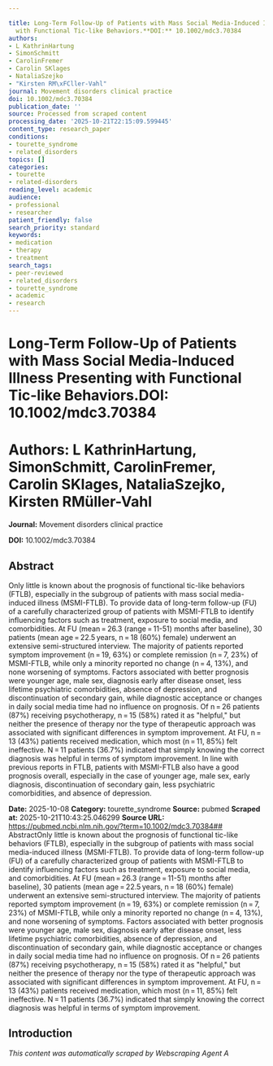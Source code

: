 ```yaml
---

title: Long-Term Follow-Up of Patients with Mass Social Media-Induced Illness Presenting
  with Functional Tic-like Behaviors.**DOI:** 10.1002/mdc3.70384
authors:
- L KathrinHartung
- SimonSchmitt
- CarolinFremer
- Carolin SKlages
- NataliaSzejko
- "Kirsten RM\xFCller-Vahl"
journal: Movement disorders clinical practice
doi: 10.1002/mdc3.70384
publication_date: ''
source: Processed from scraped content
processing_date: '2025-10-21T22:15:09.599445'
content_type: research_paper
conditions:
- tourette_syndrome
- related_disorders
topics: []
categories:
- tourette
- related-disorders
reading_level: academic
audience:
- professional
- researcher
patient_friendly: false
search_priority: standard
keywords:
- medication
- therapy
- treatment
search_tags:
- peer-reviewed
- related_disorders
- tourette_syndrome
- academic
- research
---
```




# Long-Term Follow-Up of Patients with Mass Social Media-Induced Illness Presenting with Functional Tic-like Behaviors.**DOI:** 10.1002/mdc3.70384

# **Authors:** L KathrinHartung, SimonSchmitt, CarolinFremer, Carolin SKlages, NataliaSzejko, Kirsten RMüller-Vahl

**Journal:** Movement disorders clinical practice

**DOI:** 10.1002/mdc3.70384

## Abstract

Only little is known about the prognosis of functional tic-like behaviors (FTLB), especially in the subgroup of patients with mass social media-induced illness (MSMI-FTLB).
To provide data of long-term follow-up (FU) of a carefully characterized group of patients with MSMI-FTLB to identify influencing factors such as treatment, exposure to social media, and comorbidities.
At FU (mean = 26.3 (range = 11-51) months after baseline), 30 patients (mean age = 22.5 years, n = 18 (60%) female) underwent an extensive semi-structured interview.
The majority of patients reported symptom improvement (n = 19, 63%) or complete remission (n = 7, 23%) of MSMI-FTLB, while only a minority reported no change (n = 4, 13%), and none worsening of symptoms. Factors associated with better prognosis were younger age, male sex, diagnosis early after disease onset, less lifetime psychiatric comorbidities, absence of depression, and discontinuation of secondary gain, while diagnostic acceptance or changes in daily social media time had no influence on prognosis. Of n = 26 patients (87%) receiving psychotherapy, n = 15 (58%) rated it as "helpful," but neither the presence of therapy nor the type of therapeutic approach was associated with significant differences in symptom improvement. At FU, n = 13 (43%) patients received medication, which most (n = 11, 85%) felt ineffective. N = 11 patients (36.7%) indicated that simply knowing the correct diagnosis was helpful in terms of symptom improvement.
In line with previous reports in FTLB, patients with MSMI-FTLB also have a good prognosis overall, especially in the case of younger age, male sex, early diagnosis, discontinuation of secondary gain, less psychiatric comorbidities, and absence of depression.

**Date:** 2025-10-08
**Category:** tourette_syndrome
**Source:** pubmed
**Scraped at:** 2025-10-21T10:43:25.046299
**Source URL:** https://pubmed.ncbi.nlm.nih.gov/?term=10.1002/mdc3.70384## AbstractOnly little is known about the prognosis of functional tic-like behaviors (FTLB), especially in the subgroup of patients with mass social media-induced illness (MSMI-FTLB).
To provide data of long-term follow-up (FU) of a carefully characterized group of patients with MSMI-FTLB to identify influencing factors such as treatment, exposure to social media, and comorbidities.
At FU (mean = 26.3 (range = 11-51) months after baseline), 30 patients (mean age = 22.5 years, n = 18 (60%) female) underwent an extensive semi-structured interview.
The majority of patients reported symptom improvement (n = 19, 63%) or complete remission (n = 7, 23%) of MSMI-FTLB, while only a minority reported no change (n = 4, 13%), and none worsening of symptoms. Factors associated with better prognosis were younger age, male sex, diagnosis early after disease onset, less lifetime psychiatric comorbidities, absence of depression, and discontinuation of secondary gain, while diagnostic acceptance or changes in daily social media time had no influence on prognosis. Of n = 26 patients (87%) receiving psychotherapy, n = 15 (58%) rated it as "helpful," but neither the presence of therapy nor the type of therapeutic approach was associated with significant differences in symptom improvement. At FU, n = 13 (43%) patients received medication, which most (n = 11, 85%) felt ineffective. N = 11 patients (36.7%) indicated that simply knowing the correct diagnosis was helpful in terms of symptom improvement.
## Introduction
*This content was automatically scraped by Webscraping Agent A*